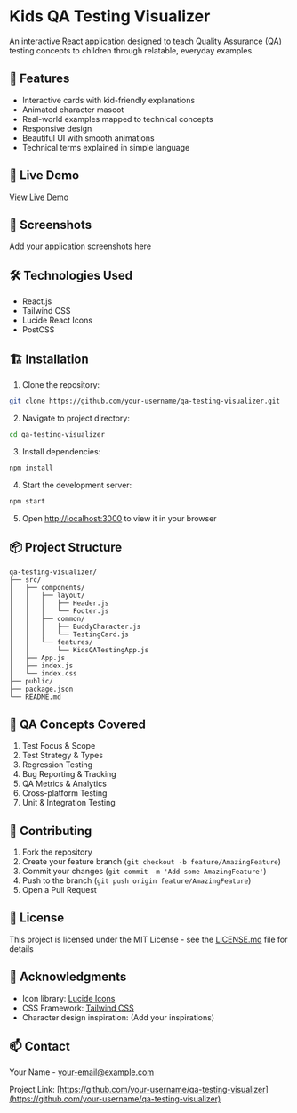 # Kids QA Testing Visualizer

An interactive React application designed to teach Quality Assurance (QA) testing concepts to children through relatable, everyday examples.

## 🌟 Features

- Interactive cards with kid-friendly explanations
- Animated character mascot
- Real-world examples mapped to technical concepts
- Responsive design
- Beautiful UI with smooth animations
- Technical terms explained in simple language

## 🚀 Live Demo

[View Live Demo](your-deployment-url-here)

## 📸 Screenshots

Add your application screenshots here

## 🛠️ Technologies Used

- React.js
- Tailwind CSS
- Lucide React Icons
- PostCSS

## 🏗️ Installation

1. Clone the repository:
```bash
git clone https://github.com/your-username/qa-testing-visualizer.git
```

2. Navigate to project directory:
```bash
cd qa-testing-visualizer
```

3. Install dependencies:
```bash
npm install
```

4. Start the development server:
```bash
npm start
```

5. Open [http://localhost:3000](http://localhost:3000) to view it in your browser

## 📦 Project Structure

```
qa-testing-visualizer/
├── src/
│   ├── components/
│   │   ├── layout/
│   │   │   ├── Header.js
│   │   │   └── Footer.js
│   │   ├── common/
│   │   │   ├── BuddyCharacter.js
│   │   │   └── TestingCard.js
│   │   └── features/
│   │       └── KidsQATestingApp.js
│   ├── App.js
│   ├── index.js
│   └── index.css
├── public/
├── package.json
└── README.md
```

## 🎯 QA Concepts Covered

1. Test Focus & Scope
2. Test Strategy & Types
3. Regression Testing
4. Bug Reporting & Tracking
5. QA Metrics & Analytics
6. Cross-platform Testing
7. Unit & Integration Testing

## 🤝 Contributing

1. Fork the repository
2. Create your feature branch (`git checkout -b feature/AmazingFeature`)
3. Commit your changes (`git commit -m 'Add some AmazingFeature'`)
4. Push to the branch (`git push origin feature/AmazingFeature`)
5. Open a Pull Request

## 📄 License

This project is licensed under the MIT License - see the [LICENSE.md](LICENSE.md) file for details

## 👏 Acknowledgments

- Icon library: [Lucide Icons](https://lucide.dev/)
- CSS Framework: [Tailwind CSS](https://tailwindcss.com/)
- Character design inspiration: (Add your inspirations)

## 📫 Contact

Your Name - [your-email@example.com](mailto:your-email@example.com)

Project Link: [https://github.com/your-username/qa-testing-visualizer](https://github.com/your-username/qa-testing-visualizer)
